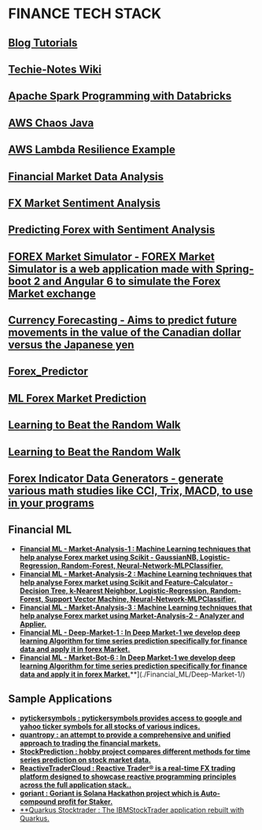 # FINANCE TECH STACK

## [Blog Tutorials](./Blog_Tutorials/)

## [Techie-Notes Wiki](./Techies_Notes_Wiki/)

## [Apache Spark Programming with Databricks](./Apache_Spark_Programming_With_Databricks/)

## [AWS Chaos Java](./AWS_Chaos_Java/)

## [AWS Lambda Resilience Example](./AWS_lambda_resilience_example/)

## [Financial Market Data Analysis](./Financial_Market_Data_Analysis/)

## [FX Market Sentiment Analysis](./FX_Market_Sentiment_Analysis/)

## [Predicting Forex with Sentiment Analysis](./Predicting_Forex_with_Sentiment_Analysis/)

## [FOREX Market Simulator - FOREX Market Simulator is a web application made with Spring-boot 2 and Angular 6 to simulate the Forex Market exchange](./FOREX_Market_Simulator/)

## [Currency Forecasting - Aims to predict future movements in the value of the Canadian dollar versus the Japanese yen](./Currency_Forecasting/)

## [Forex_Predictor](./Forex_Predictor/)

## [ML Forex Market Prediction](./ML_Forex_Market_Prediction/)

## [Learning to Beat the Random Walk](./learning_to_beat_the_random_walk/)

## [Learning to Beat the Random Walk](./learning_to_beat_the_random_walk/)

## [Forex Indicator Data Generators - generate various math studies like CCI, Trix, MACD, to use in your programs](./Forex_Indicator_Data_Generators/)

## Financial ML
  - [**Financial ML - Market-Analysis-1 : Machine Learning techniques that help analyse Forex market using Scikit - GaussianNB, Logistic-Regression, Random-Forest, Neural-Network-MLPClassifier.**](./Financial_ML/Market-Analysis-1/)
  - [**Financial ML - Market-Analysis-2 : Machine Learning techniques that help analyse Forex market using Scikit and Feature-Calculator - Decision Tree, k-Nearest Neighbor, Logistic-Regression, Random-Forest, Support Vector Machine, Neural-Network-MLPClassifier.**](./Financial_ML/Market-Analysis-2/)
  - [**Financial ML - Market-Analysis-3 : Machine Learning techniques that help analyse Forex market using Market-Analysis-2 - Analyzer and Applier.**](./Financial_ML/Market-Analysis-3/)
  - [**Financial ML - Deep-Market-1 : In Deep Market-1 we develop deep learning Algorithm for time series prediction specifically for finance data and apply it in forex Market.**](./Financial_ML/Deep-Market-1/)
  - [**Financial ML - Market-Bot-6 : In Deep Market-1 we develop deep learning Algorithm for time series prediction specifically for finance data and apply it in forex Market.**](./Financial_ML/Market-Bot-6/)**](./Financial_ML/Deep-Market-1/)

## Sample Applications
  - [**pytickersymbols : pytickersymbols provides access to google and yahoo ticker symbols for all stocks of various indices.**](./Sample_Applications/pytickersymbols/)
  - [**quantropy : an attempt to provide a comprehensive and unified approach to trading the financial markets.**](./Sample_Applications/quantropy/)
  - [**StockPrediction : hobby project compares different methods for time series prediction on stock market data.**](./Sample_Applications/StockPrediction/)
  - [**ReactiveTraderCloud : Reactive Trader® is a real-time FX trading platform designed to showcase reactive programming principles across the full application stack..**](./Sample_Applications/ReactiveTraderCloud/)
  - [**goriant : Goriant is Solana Hackathon project which is Auto-compound profit for Staker.**](./Sample_Applications/goriant/)
  - [**Quarkus Stocktrader : The IBMStockTrader application rebuilt with Quarkus.](./Sample_Applications/quarkus_stocktrader/)
